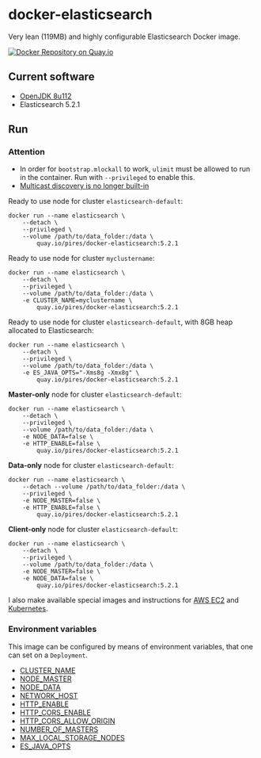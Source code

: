 # docker-elasticsearch

Very lean (119MB) and highly configurable Elasticsearch Docker image.

[![Docker Repository on Quay.io](https://quay.io/repository/pires/docker-elasticsearch/status "Docker Repository on Quay.io")](https://quay.io/repository/pires/docker-elasticsearch)

## Current software

* [OpenJDK 8u112](http://openjdk.java.net/projects/jdk8u/releases/8u112.html)
* Elasticsearch 5.2.1

## Run

### Attention

* In order for `bootstrap.mlockall` to work, `ulimit` must be allowed to run in the container. Run with `--privileged` to enable this.
* [Multicast discovery is no longer built-in](https://www.elastic.co/guide/en/elasticsearch/reference/2.3/breaking_20_removed_features.html#_multicast_discovery_is_now_a_plugin)

Ready to use node for cluster `elasticsearch-default`:
```
docker run --name elasticsearch \
	--detach \
	--privileged \
	--volume /path/to/data_folder:/data \
        quay.io/pires/docker-elasticsearch:5.2.1
```

Ready to use node for cluster `myclustername`:
```
docker run --name elasticsearch \
	--detach \
	--privileged \
	--volume /path/to/data_folder:/data \
	-e CLUSTER_NAME=myclustername \
        quay.io/pires/docker-elasticsearch:5.2.1
```

Ready to use node for cluster `elasticsearch-default`, with 8GB heap allocated to Elasticsearch:
```
docker run --name elasticsearch \
	--detach \
	--privileged \
	--volume /path/to/data_folder:/data \
	-e ES_JAVA_OPTS="-Xms8g -Xmx8g" \
        quay.io/pires/docker-elasticsearch:5.2.1
```

**Master-only** node for cluster `elasticsearch-default`:
```
docker run --name elasticsearch \
	--detach \
	--privileged \
	--volume /path/to/data_folder:/data \
	-e NODE_DATA=false \
	-e HTTP_ENABLE=false \
        quay.io/pires/docker-elasticsearch:5.2.1
```

**Data-only** node for cluster `elasticsearch-default`:
```
docker run --name elasticsearch \
	--detach --volume /path/to/data_folder:/data \
	--privileged \
	-e NODE_MASTER=false \
	-e HTTP_ENABLE=false \
        quay.io/pires/docker-elasticsearch:5.2.1
```

**Client-only** node for cluster `elasticsearch-default`:
```
docker run --name elasticsearch \
	--detach \
	--privileged \
	--volume /path/to/data_folder:/data \
	-e NODE_MASTER=false \
	-e NODE_DATA=false \
        quay.io/pires/docker-elasticsearch:5.2.1
```

I also make available special images and instructions for [AWS EC2](https://github.com/pires/docker-elasticsearch-aws) and [Kubernetes](https://github.com/pires/docker-elasticsearch-kubernetes).

### Environment variables

This image can be configured by means of environment variables, that one can set on a `Deployment`.

* [CLUSTER_NAME](https://www.elastic.co/guide/en/elasticsearch/reference/current/important-settings.html#cluster.name)
* [NODE_MASTER](https://www.elastic.co/guide/en/elasticsearch/reference/2.4/modules-node.html#master-node)
* [NODE_DATA](https://www.elastic.co/guide/en/elasticsearch/reference/2.4/modules-node.html#data-node)
* [NETWORK_HOST](https://www.elastic.co/guide/en/elasticsearch/reference/2.4/modules-network.html#common-network-settings)
* [HTTP_ENABLE](https://www.elastic.co/guide/en/elasticsearch/reference/2.4/modules-http.html#_settings_2)
* [HTTP_CORS_ENABLE](https://www.elastic.co/guide/en/elasticsearch/reference/2.4/modules-http.html#_settings_2)
* [HTTP_CORS_ALLOW_ORIGIN](https://www.elastic.co/guide/en/elasticsearch/reference/2.4/modules-http.html#_settings_2)
* [NUMBER_OF_MASTERS](https://www.elastic.co/guide/en/elasticsearch/reference/2.4/modules-discovery-zen.html#master-election)
* [MAX_LOCAL_STORAGE_NODES](https://www.elastic.co/guide/en/elasticsearch/reference/2.4/modules-node.html#max-local-storage-nodes)
* [ES_JAVA_OPTS](https://www.elastic.co/guide/en/elasticsearch/reference/current/heap-size.html)
